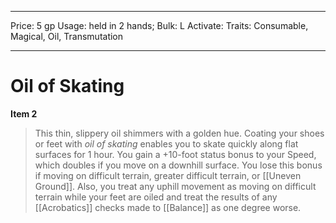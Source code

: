 
---
Price: 5 gp
Usage: held in 2 hands;
Bulk: L
Activate: 
Traits: Consumable, Magical, Oil, Transmutation

---

# Oil of Skating

**Item 2**

> This thin, slippery oil shimmers with a golden hue. Coating your shoes or feet with *oil of skating* enables you to skate quickly along flat surfaces for 1 hour. You gain a +10-foot status bonus to your Speed, which doubles if you move on a downhill surface. You lose this bonus if moving on difficult terrain, greater difficult terrain, or [[Uneven Ground]]. Also, you treat any uphill movement as moving on difficult terrain while your feet are oiled and treat the results of any [[Acrobatics]] checks made to [[Balance]] as one degree worse.

